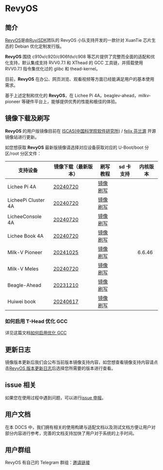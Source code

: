 # RevyOS

## 简介

[RevyOS](https://github.com/revyos)是由[RuyiSDK](https://github.com/ruyisdk)团队的 RevyOS 小队支持开发的一款针对 XuanTie 芯片生态的 Debian 优化定制发行版。

__RevyOS__ 围绕 c910v/c920/c906fdv/c908 等芯片提供了完整而全面的适配和优化支持，默认集成支持 RVV0.7.1 和 XThead 的 GCC 工具链，并搭载使用 RVV0.7.1 指令集优化过的 glibc 和 thead-kernel。

目前，__RevyOS__ 在办公、网页浏览、观看视频等方面已经能满足用户的基本使用需求。

基于上述定制和优化的 __RevyOS__，在 Lichee Pi 4A，beaglev-ahead，milkv-pioneer 等硬件平台上，能够提供优秀的性能和极佳的体验。

## 镜像下载及刷写

__RevyOS__ 的用户版镜像目前在 [ISCAS(中国科学院软件研究所)](https://mirror.iscas.ac.cn/revyos) / [felix 芬兰源](https://mirrors.felixc.at/revyos/) 开源镜像站进行更新。

如您想获取 __RevyOS__ 最新版镜像请选择对应设备获取对应的 U-Boot/boot 分区/root 分区文件：

| 支持设备 | 镜像下载（最新版本） | 刷写教程 | sd 卡支持 | 内核版本 |
| --- | --- | --- | --- | --- |
| Lichee Pi 4A | [20240720](https://mirror.iscas.ac.cn/revyos/extra/images/lpi4a/20240720/) | [镜像刷写](./Installation/licheepi4a.md) |  |  |
| LicheePi Cluster 4A | [20240720](https://mirror.iscas.ac.cn/revyos/extra/images/lpi4a/) | [镜像刷写](./Installation/licheepi4a.md)  |  |  |
| LicheeConsole 4A | [20240720](https://mirror.iscas.ac.cn/revyos/extra/images/lcon4a/20240720/) | [镜像刷写](./Installation/licheeconsole4a.md)  |  |  |
| Lichee Book 4A | [20240720](https://mirror.iscas.ac.cn/revyos/extra/images/laptop4a/) | [镜像刷写](./Installation/licheebook.md)  |  |  |
| Milk-V Pioneer | [20241025](https://mirror.iscas.ac.cn/revyos/extra/images/sg2042/20241025/) | [镜像刷写](./Installation/milkv-pioneer.md)  |  | 6.6.46 |
| Milk-V Meles | [20240720](https://mirror.iscas.ac.cn/revyos/extra/images/meles/20240720/) | [镜像刷写](https://milkv.io/zh/docs/meles/installation)  |  |  |
| Beagle-Ahead | [20231210](https://mirror.iscas.ac.cn/revyos/extra/images/beagle/20231210/) | [镜像刷写]()  |  |  |
| Huiwei book | [20240617](https://mirror.iscas.ac.cn/revyos/extra/images/huiwei/test/20240617/) | [镜像刷写]()  |  |  |

### 如何启用 T-Head 优化 GCC

详见这篇文档[如何启用优化 GCC](build/debian/enable_optimization_gcc.md)

## 更新日志

镜像版本更新后我们会公布当前版本镜像支持内容，如您想查看镜像支持内容请点击[RevyOS 版本更新日志](./changelog/)后选择您所需要的版本进行查看。

## issue 相关

如果您在使用过程中遇到问题，可以进行[issue 申报](https://github.com/revyos/revyos/issues)。

## 用户文档

在本 DOCS 中，我们拥有相关的使用构建与适配文档以及测试文档方便让用户对部分内容进行参考，完善的文档支持加快了用户对于系统的上手时间。

## 用户群组

RevyOS 有自己的 Telegram 群组：[邀请链接](https://t.me/+Pi6px22-OsUxM2M1)
